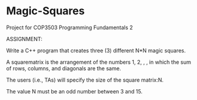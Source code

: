 # Magic-Squares
Project for COP3503 Programming Fundamentals 2

ASSIGNMENT:

Write a C++ program that creates three (3) different N*N magic squares.  

A squarematrix is the arrangement of the numbers 1, 2, , , in which the sum of rows, columns, and diagonals are the same. 

The users (i.e., TAs) will specify the size of the square matrix:N. 

The value N must be an odd number between 3 and 15.
